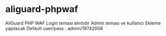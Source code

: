 # aliguard-phpwaf
AliGuard PHP WAF
Login teması alıntıdır
Admin teması ve kullanıcı Ekleme yapılacak
Default user/pass : admin/19742008
